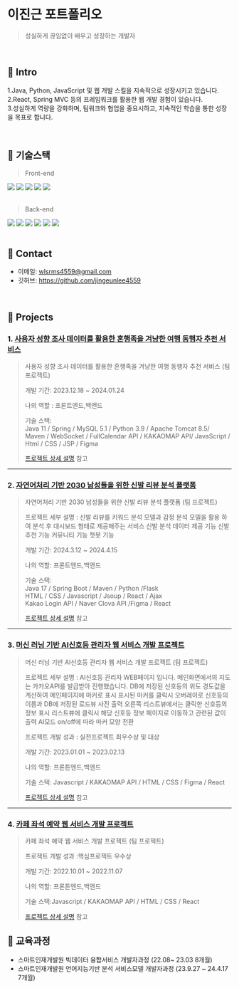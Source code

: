 # 이진근 포트폴리오
>성실하게 끊임없이 배우고 성장하는 개발자
</br>

## :pushpin: Intro
1.Java, Python, JavaScript 및 웹 개발 스킬을 지속적으로 성장시키고 있습니다.
</br>
2.React, Spring MVC 등의 프레임워크를 활용한 웹 개발 경험이 있습니다.
</br>
3.성실하게 역량을 강화하며, 팀워크와 협업을 중요시하고, 지속적인 학습을 통한 성장을 목표로 합니다.

</br>

## :pushpin: 기술스택
>Front-end
<div>
<img src="https://img.shields.io/badge/react.js-61DAFB?style=for-the-badge&logo=react&logoColor=black"/>
<img src="https://img.shields.io/badge/css-1572B6?style=for-the-badge&logo=css3&logoColor=white"/>
<img src="https://img.shields.io/badge/html5-E34F26?style=for-the-badge&logo=html5&logoColor=white"/>
<img src="https://img.shields.io/badge/javascript-F7DF1E?style=for-the-badge&logo=javascript&logoColor=black"/>
<img src="https://img.shields.io/badge/bootstrap-7952B3?style=for-the-badge&logo=bootstrap&logoColor=white">
</div>
</br>

>Back-end

<div>
<img src="https://img.shields.io/badge/node.js-339933?style=for-the-badge&logo=Node.js&logoColor=white"/>
<img src="https://img.shields.io/badge/python-3776AB?style=for-the-badge&logo=python&logoColor=white"/>
<img src="https://img.shields.io/badge/mysql-4479A1?style=for-the-badge&logo=mysql&logoColor=white"/>
<img src="https://img.shields.io/badge/spring-6DB33F?style=for-the-badge&logo=spring&logoColor=white"/>
<img src="https://img.shields.io/badge/springboot-6DB33F?style=for-the-badge&logo=springboot&logoColor=white"/>
<img src="https://img.shields.io/badge/java-007396?style=for-the-badge&logo=OpenJDK&logoColor=white">

</div>
</br>

## :pushpin: Contact
- 이메일: wlsrms4559@gmail.com
- 깃허브: https://github.com/jingeunlee4559

</br>

## :pushpin: Projects
### 1. [사용자 성향 조사 데이터를 활용한 혼행족을 겨냥한 여행 동행자 추천 서비스](https://github.com/2023-SMHRD-IS-AI1/WithusRepo)
>사용자 성향 조사 데이터를 활용한 혼행족을 겨냥한 여행 동행자 추천 서비스 (팀 프로젝트)
>  
>개발 기간: 2023.12.18 ~ 2024.01.24 
>
>나의 역할 : 프론트엔드,백엔드
>
>기술 스택:  
>Java 11 / Spring / MySQL 5.1 / Python 3.9 / Apache Tomcat 8.5/  
>Maven / WebSocket / FullCalendar API / KAKAOMAP API/
>JavaScript / Html / CSS / JSP / Figma
> 
>[프로젝트 상세 설명](https://github.com/2023-SMHRD-IS-AI1/WithusRepo) 참고

---

### 2. [자연어처리 기반 2030 남성들을 위한 신발 리뷰 분석 플랫폼](https://github.com/illhanunjung/ReadFi)
>자연어처리 기반 2030 남성들을 위한 신발 리뷰 분석 플랫폼  (팀 프로젝트)
>
>프로젝트 세부 설명 :
>신발 리뷰를 키워드 분석 모델과 감정 분석 모델을 활용 하여 분석 후 대시보드 형태로 제공해주는 서비스
신발 분석 데이터 제공 기능
신발 추천 기능
커뮤니티 기능
챗봇 기능
>  
>개발 기간: 2024.3.12 ~ 2024.4.15  
>
>나의 역할: 프론트엔드,백엔드 
>
>기술 스택:  
>Java 17 / Spring Boot / Maven / Python /Flask  
>HTML / CSS / Javascript / Jsoup / React / Ajax  
> Kakao Login API / Naver Clova API /Figma / React
>  
>[프로젝트 상세 설명](https://github.com/illhanunjung/ReadFit) 참고

---
### 3. [머신 러닝 기반  AI신호등 관리자 웹 서비스 개발 프로젝트](https://github.com/2022-SMHRD-SW-BigData-1/SSG)
>머신 러닝 기반  AI신호등 관리자 웹 서비스 개발 프로젝트 (팀 프로젝트)
>
>프로젝트 세부 설명 :
>AI신호등 관리자 WEB페이지 입니다. 메인화면에서의 지도는 카카오API를 발급받아 진행했습니다. DB에 저장된 신호등의 위도 경도값을 계산하여 메인페이지에 마커로 표시 표시된 마커를 클릭시 오버레이로 신호등의 이름과 DB에 저장된 로드뷰 사진 출력 오른쪽 리스트뷰에서는 클릭한 신호등의 정보 표시 리스트뷰에 클릭시 해당 신호등 정보 페이지로 이동하고 관련된 값이 출력 AI모드 on/off에 따라 마커 모양 전환 
>
>프로젝트 개발 성과 :
>실전프로젝트 최우수상 및 대상
>
>개발 기간: 2023.01.01 ~ 2023.02.13  
>
>나의 역할: 프론튼엔드,백엔드 
>
>기술 스택: Javascript / KAKAOMAP API / HTML / CSS / Figma / React
>  
>[프로젝트 상세 설명](https://github.com/2022-SMHRD-SW-BigData-1/SSG) 참고

---

### 4. [카페 좌석 예약 웹 서비스 개발 프로젝트](https://github.com/2022-SMHRD-SW-BigData-1/Camomile)
>카페 좌석 예약 웹 서비스 개발 프로젝트 (팀 프로젝트)
>
>프로젝트 개발 성과 :핵심프로젝트 우수상
>
>개발 기간: 2022.10.01 ~ 2022.11.07  
>
>나의 역할: 프론튼엔드,백엔드
> 
>기술 스택:Javascript / KAKAOMAP API / HTML / CSS / React
>  
>[프로젝트 상세 설명](https://github.com/2022-SMHRD-SW-BigData-1/Camomile) 참고

## :pushpin: 교육과정
- 스마트인재개발원 빅데이터 융합서비스 개발자과정 (22.08~ 23.03 8개월)
- 스마트인재개발원 언어지능기반 분석 서비스모델 개발자과정 (23.9.27 ~ 24.4.17 7개월)
